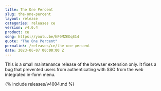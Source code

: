 ```yaml
---
title: The One Percent
slug: the-one-percent
layout: release
categories: releases ce
version: v4.0.4
product: ce
song: https://youtu.be/hF0MZKDq814
quote: "The One Percent"
permalink: /releases/ce/the-one-percent
date: 2023-06-07 00:00:00 Z
---
```


This is a small maintenance release of the browser extension only. It fixes a bug that prevented users from authenticating with SSO from the web integrated in-form menu.

{% include releases/v4004.md %}

